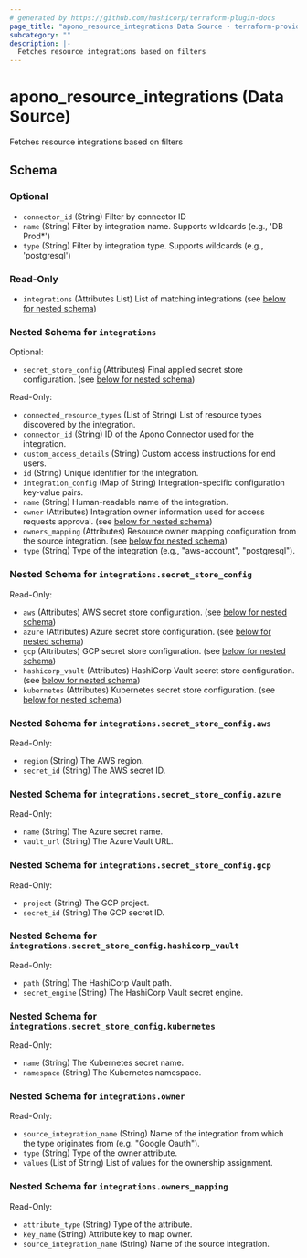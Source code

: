 ```yaml
---
# generated by https://github.com/hashicorp/terraform-plugin-docs
page_title: "apono_resource_integrations Data Source - terraform-provider-apono"
subcategory: ""
description: |-
  Fetches resource integrations based on filters
---
```


# apono_resource_integrations (Data Source)

Fetches resource integrations based on filters



<!-- schema generated by tfplugindocs -->
## Schema

### Optional

- `connector_id` (String) Filter by connector ID
- `name` (String) Filter by integration name. Supports wildcards (e.g., 'DB Prod*')
- `type` (String) Filter by integration type. Supports wildcards (e.g., 'postgresql')

### Read-Only

- `integrations` (Attributes List) List of matching integrations (see [below for nested schema](#nestedatt--integrations))

<a id="nestedatt--integrations"></a>
### Nested Schema for `integrations`

Optional:

- `secret_store_config` (Attributes) Final applied secret store configuration. (see [below for nested schema](#nestedatt--integrations--secret_store_config))

Read-Only:

- `connected_resource_types` (List of String) List of resource types discovered by the integration.
- `connector_id` (String) ID of the Apono Connector used for the integration.
- `custom_access_details` (String) Custom access instructions for end users.
- `id` (String) Unique identifier for the integration.
- `integration_config` (Map of String) Integration-specific configuration key-value pairs.
- `name` (String) Human-readable name of the integration.
- `owner` (Attributes) Integration owner information used for access requests approval. (see [below for nested schema](#nestedatt--integrations--owner))
- `owners_mapping` (Attributes) Resource owner mapping configuration from the source integration. (see [below for nested schema](#nestedatt--integrations--owners_mapping))
- `type` (String) Type of the integration (e.g., "aws-account", "postgresql").

<a id="nestedatt--integrations--secret_store_config"></a>
### Nested Schema for `integrations.secret_store_config`

Read-Only:

- `aws` (Attributes) AWS secret store configuration. (see [below for nested schema](#nestedatt--integrations--secret_store_config--aws))
- `azure` (Attributes) Azure secret store configuration. (see [below for nested schema](#nestedatt--integrations--secret_store_config--azure))
- `gcp` (Attributes) GCP secret store configuration. (see [below for nested schema](#nestedatt--integrations--secret_store_config--gcp))
- `hashicorp_vault` (Attributes) HashiCorp Vault secret store configuration. (see [below for nested schema](#nestedatt--integrations--secret_store_config--hashicorp_vault))
- `kubernetes` (Attributes) Kubernetes secret store configuration. (see [below for nested schema](#nestedatt--integrations--secret_store_config--kubernetes))

<a id="nestedatt--integrations--secret_store_config--aws"></a>
### Nested Schema for `integrations.secret_store_config.aws`

Read-Only:

- `region` (String) The AWS region.
- `secret_id` (String) The AWS secret ID.


<a id="nestedatt--integrations--secret_store_config--azure"></a>
### Nested Schema for `integrations.secret_store_config.azure`

Read-Only:

- `name` (String) The Azure secret name.
- `vault_url` (String) The Azure Vault URL.


<a id="nestedatt--integrations--secret_store_config--gcp"></a>
### Nested Schema for `integrations.secret_store_config.gcp`

Read-Only:

- `project` (String) The GCP project.
- `secret_id` (String) The GCP secret ID.


<a id="nestedatt--integrations--secret_store_config--hashicorp_vault"></a>
### Nested Schema for `integrations.secret_store_config.hashicorp_vault`

Read-Only:

- `path` (String) The HashiCorp Vault path.
- `secret_engine` (String) The HashiCorp Vault secret engine.


<a id="nestedatt--integrations--secret_store_config--kubernetes"></a>
### Nested Schema for `integrations.secret_store_config.kubernetes`

Read-Only:

- `name` (String) The Kubernetes secret name.
- `namespace` (String) The Kubernetes namespace.



<a id="nestedatt--integrations--owner"></a>
### Nested Schema for `integrations.owner`

Read-Only:

- `source_integration_name` (String) Name of the integration from which the type originates from (e.g. "Google Oauth").
- `type` (String) Type of the owner attribute.
- `values` (List of String) List of values for the ownership assignment.


<a id="nestedatt--integrations--owners_mapping"></a>
### Nested Schema for `integrations.owners_mapping`

Read-Only:

- `attribute_type` (String) Type of the attribute.
- `key_name` (String) Attribute key to map owner.
- `source_integration_name` (String) Name of the source integration.
